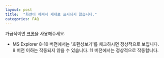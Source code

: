 ```yaml
---
layout: post
title:  "화면이 깨져서 제대로 표시되지 않습니다."
categories: FAQ
---
```


가급적이면 [크롬](https://www.google.co.kr/chrome/browser/desktop/)을 사용해주세요.

* MS Explorer 8-10 버전에서는 '호환성보기'를 체크하시면 정상적으로 보입니다. 8 버전 이하는 작동되지 않을 수 있습니다. 11 버전에서는 정상적으로 작동합니다.
 

